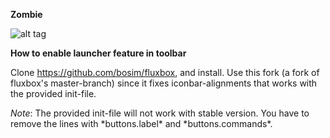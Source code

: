 <b>Zombie</b>

![alt tag](https://raw.githubusercontent.com/xexpanderx/Fluxbox-themes/master/Zombie/screenshot.png)

<b> How to enable launcher feature in toolbar </b>

Clone https://github.com/bosim/fluxbox, and install. Use this fork (a fork of fluxbox's master-branch) since it fixes iconbar-alignments that works with the provided init-file. 

*Note*: The provided init-file will not work with stable version. You have to remove the lines with \*buttons.label* and \*buttons.commands\*.
